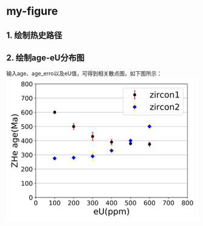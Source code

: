 # my-figure
## 1. 绘制热史路径

## 2. 绘制age-eU分布图
输入age、age_erro以及eU值，可得到相关散点图，如下图所示：
![avatar](https://github.com/lcxstar/img-storage/blob/master/age-eU.png)
